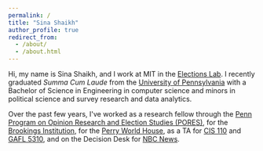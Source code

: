 ```yaml
---
permalink: /
title: "Sina Shaikh"
author_profile: true
redirect_from: 
  - /about/
  - /about.html
---
```


Hi, my name is Sina Shaikh, and I work at MIT in the [Elections Lab](https://electionlab.mit.edu/). I recently graduated *Summa Cum Laude* from the [University of Pennsylvania](https://upenn.edu) with a Bachelor of Science in Engineering in computer science and minors in political science and survey research and data analytics.  

Over the past few years, I've worked as a research fellow through the [Penn Program on Opinion Research and Election Studies (PORES)](https://pores.upenn.edu), for the [Brookings Institution](https://www.brookings.edu), for the [Perry World House](https://global.upenn.edu/perryworldhouse), as a TA for [CIS 110](https://www.seas.upenn.edu/~cis110/current/) and [GAFL 5310](https://catalog.upenn.edu/courses/gafl/), and on the Decision Desk for [NBC News](https://www.nbcnews.com).
